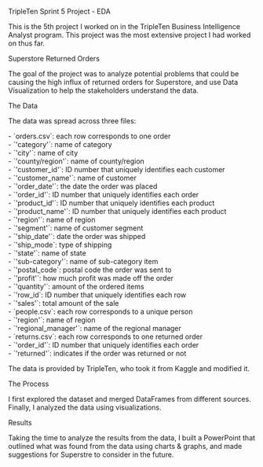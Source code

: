 TripleTen Sprint 5 Project \- EDA

This is the 5th project I worked on in the TripleTen Business Intelligence Analyst program. This project was the most extensive project I had worked on thus far.

Superstore Returned Orders

The goal of the project was to analyze potential problems that could be causing the high influx of returned orders for Superstore, and use Data Visualization to help the stakeholders understand the data.

The Data

The data was spread across three files:

\- \`orders.csv\`: each row corresponds to one order  
    \- \`'category'\`: name of category  
    \- \`'city'\`: name of city  
    \- \`'county/region'\`: name of county/region  
    \- \`'customer\_id'\`: ID number that uniquely identifies each customer  
    \- \`'customer\_name'\`: name of customer  
    \- \`'order\_date'\`: the date the order was placed  
    \- \`'order\_id'\`: ID number that uniquely identifies each order  
    \- \`'product\_id'\`: ID number that uniquely identifies each product  
    \- \`'product\_name'\`: ID number that uniquely identifies each product  
    \- \`'region'\`: name of region  
    \- \`'segment'\`: name of customer segment  
    \- \`'ship\_date'\`: date the order was shipped  
    \- \`'ship\_mode\`: type of shipping  
    \- \`'state'\`: name of state  
    \- \`'sub-category'\`: name of sub-category item  
    \- \`'postal\_code\`: postal code the order was sent to  
    \- \`'profit'\`: how much profit was made off the order  
    \- \`'quantity'\`: amount of the ordered items  
    \- \`'row\_id\`: ID number that uniquely identifies each row  
    \- \`'sales'\`: total amount of the sale  
\- \`people.csv\`: each row corresponds to a unique person  
    \- \`'region'\`: name of region  
    \- \`'regional\_manager'\`: name of the regional manager  
\- \`returns.csv\`: each row corresponds to one returned order  
    \- \`'order\_id'\`: ID number that uniquely identifies each order  
    \- \`'returned'\`: indicates if the order was returned or not

The data is provided by TripleTen, who took it from Kaggle and modified it.

The Process

I first explored the dataset and merged DataFrames from different sources. Finally, I analyzed the data using visualizations.

Results

Taking the time to analyze the results from the data, I built a PowerPoint that outlined what was found from the data using charts & graphs, and made suggestions for Superstre to consider in the future.  
